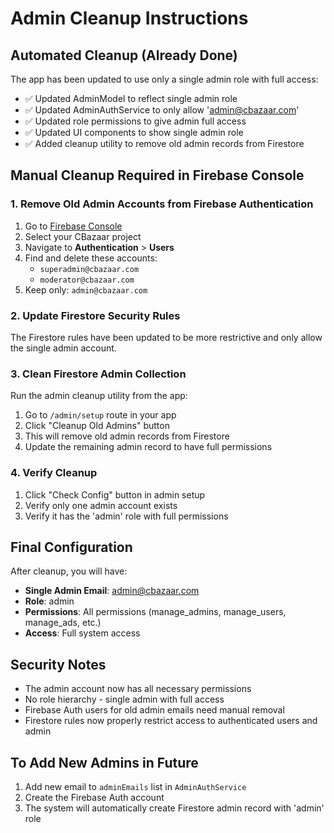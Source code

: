 # Admin Cleanup Instructions

## Automated Cleanup (Already Done)
The app has been updated to use only a single admin role with full access:
- ✅ Updated AdminModel to reflect single admin role
- ✅ Updated AdminAuthService to only allow 'admin@cbazaar.com'
- ✅ Updated role permissions to give admin full access
- ✅ Updated UI components to show single admin role
- ✅ Added cleanup utility to remove old admin records from Firestore

## Manual Cleanup Required in Firebase Console

### 1. Remove Old Admin Accounts from Firebase Authentication
1. Go to [Firebase Console](https://console.firebase.google.com/)
2. Select your CBazaar project
3. Navigate to **Authentication** > **Users**
4. Find and delete these accounts:
   - `superadmin@cbazaar.com`
   - `moderator@cbazaar.com`
5. Keep only: `admin@cbazaar.com`

### 2. Update Firestore Security Rules
The Firestore rules have been updated to be more restrictive and only allow the single admin account.

### 3. Clean Firestore Admin Collection
Run the admin cleanup utility from the app:
1. Go to `/admin/setup` route in your app
2. Click "Cleanup Old Admins" button
3. This will remove old admin records from Firestore
4. Update the remaining admin record to have full permissions

### 4. Verify Cleanup
1. Click "Check Config" button in admin setup
2. Verify only one admin account exists
3. Verify it has the 'admin' role with full permissions

## Final Configuration
After cleanup, you will have:
- **Single Admin Email**: admin@cbazaar.com
- **Role**: admin
- **Permissions**: All permissions (manage_admins, manage_users, manage_ads, etc.)
- **Access**: Full system access

## Security Notes
- The admin account now has all necessary permissions
- No role hierarchy - single admin with full access
- Firebase Auth users for old admin emails need manual removal
- Firestore rules now properly restrict access to authenticated users and admin

## To Add New Admins in Future
1. Add new email to `adminEmails` list in `AdminAuthService`
2. Create the Firebase Auth account
3. The system will automatically create Firestore admin record with 'admin' role
